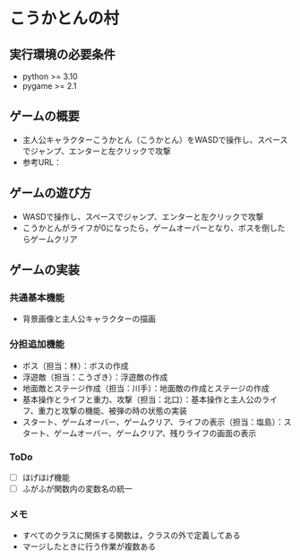 # こうかとんの村

## 実行環境の必要条件
* python >= 3.10
* pygame >= 2.1

## ゲームの概要
* 主人公キャラクターこうかとん（こうかとん）をWASDで操作し、スペースでジャンプ、エンターと左クリックで攻撃
* 参考URL：

## ゲームの遊び方
* WASDで操作し、スペースでジャンプ、エンターと左クリックで攻撃
* こうかとんがライフが0になったら，ゲームオーバーとなり、ボスを倒したらゲームクリア

## ゲームの実装
### 共通基本機能
* 背景画像と主人公キャラクターの描画

### 分担追加機能
* ボス（担当：林）：ボスの作成
* 浮遊敵（担当：こうざき）：浮遊敵の作成
* 地面敵とステージ作成（担当：川手）：地面敵の作成とステージの作成
* 基本操作とライフと重力、攻撃（担当：北口）：基本操作と主人公のライフ、重力と攻撃の機能、被弾の時の状態の実装
* スタート、ゲームオーバー、ゲームクリア、ライフの表示（担当：塩島）：スタート、ゲームオーバー、ゲームクリア、残りライフの画面の表示

### ToDo
- [ ] ほげほげ機能
- [ ] ふがふが関数内の変数名の統一

### メモ

* すべてのクラスに関係する関数は，クラスの外で定義してある
* マージしたときに行う作業が複数ある
